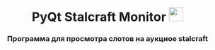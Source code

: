 <h1 align="center">PyQt Stalcraft Monitor
<img src="https://github.com/blackcater/blackcater/raw/main/images/Hi.gif" height="32"/></h1>
<h3 align="center">Программа для просмотра слотов на аукциое stalcraft</h3>
